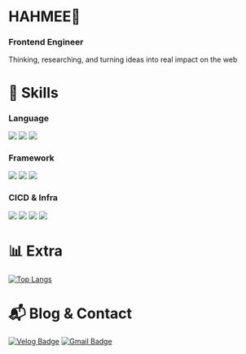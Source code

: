 # HAHMEE🙂
### Frontend Engineer
Thinking, researching, and turning ideas into real impact on the web


# 💪 Skills

### Language
<p>
  <img src="https://img.shields.io/badge/TypeScript-3178C6.svg?style=for-the-badge&logo=TypeScript&logoColor=white"/>
  <img src="https://img.shields.io/badge/JavaScript-F7DF1E.svg?style=for-the-badge&logo=JavaScript&logoColor=white"/>
  <img src="https://img.shields.io/badge/Python-3776AB.svg?style=for-the-badge&logo=Python&logoColor=white"/>
</p>

### Framework
<p>
  <img src="https://img.shields.io/badge/Next.js-000000.svg?style=for-the-badge&logo=nextdotjs&logoColor=white"/>
  <img src="https://img.shields.io/badge/React-61DAFB.svg?style=for-the-badge&logo=React&logoColor=black"/>
  <img src="https://img.shields.io/badge/Express.js-000000.svg?style=for-the-badge&logo=express&logoColor=white"/>
</p>

### CICD & Infra
<p>
  <img src="https://img.shields.io/badge/GitHub%20Actions-2088FF.svg?style=for-the-badge&logo=githubactions&logoColor=white"/>
  <img src="https://img.shields.io/badge/Docker-2496ED.svg?style=for-the-badge&logo=docker&logoColor=white"/>
  <img src="https://img.shields.io/badge/Jenkins-D24939.svg?style=for-the-badge&logo=jenkins&logoColor=white"/>
  <img src="https://img.shields.io/badge/AWS-232F3E.svg?style=for-the-badge&logo=amazonaws&logoColor=white"/>
</p>


# 📊 Extra
<!-- 원하면 언어 카드 추가 (C++/Swift 등 숨김 예시) -->
[![Top Langs](https://github-readme-stats.vercel.app/api/top-langs/?username=hahmee&layout=compact&theme=github_dark&bg_color=00000000&size_weight=0.3&count_weight=0.7&hide=c%2B%2B,swift)](https://github.com/anuraghazra/github-readme-stats)


# :mailbox_with_mail: Blog & Contact
[![Velog Badge](https://img.shields.io/badge/Velog-20C997?style=flat-square&logo=v&logoColor=white)](https://velog.io/@hamye4143)
[![Gmail Badge](https://img.shields.io/badge/Gmail-d14836?style=flat-square&logo=Gmail&logoColor=white)](mailto:hahmee01@gmail.com)
